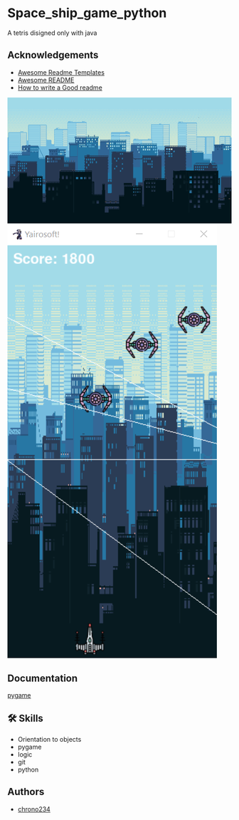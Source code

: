 # Space_ship_game_python

A tetris disigned only with java


## Acknowledgements

 - [Awesome Readme Templates](https://awesomeopensource.com/project/elangosundar/awesome-README-templates)
 - [Awesome README](https://github.com/matiassingers/awesome-readme)
 - [How to write a Good readme](https://bulldogjob.com/news/449-how-to-write-a-good-readme-for-your-github-project)
 
 ![background](https://raw.githubusercontent.com/chrono234/space_ship_game_python/b5d1268c7b58be4b6c5e26944d0433f6a717f572/images/city%203/6.png)
 ![Game image](https://raw.githubusercontent.com/chrono234/space_ship_game_python/ae7c9e9007860922dd294173ca03139d52f6f64f/images/imagen%20del%20juego.png)


## Documentation

[pygame](https://www.pygame.org/news)


## 🛠 Skills
* Orientation to objects
* pygame
* logic
* git
* python

## Authors

- [chrono234](https://github.com/chrono234)


